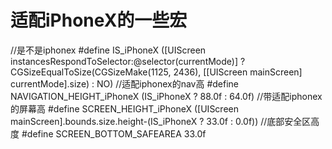 适配iPhoneX的一些宏
=========================

//是不是iphonex
#define IS_iPhoneX ([UIScreen instancesRespondToSelector:@selector(currentMode)] ? CGSizeEqualToSize(CGSizeMake(1125, 2436), [[UIScreen mainScreen] currentMode].size) : NO)
//适配iphonex的nav高
#define NAVIGATION_HEIGHT_iPhoneX (IS_iPhoneX ? 88.0f : 64.0f)
//带适配iphonex的屏幕高
#define SCREEN_HEIGHT_iPhoneX ([UIScreen mainScreen].bounds.size.height-(IS_iPhoneX ? 33.0f : 0.0f))
//底部安全区高度
#define SCREEN_BOTTOM_SAFEAREA 33.0f
